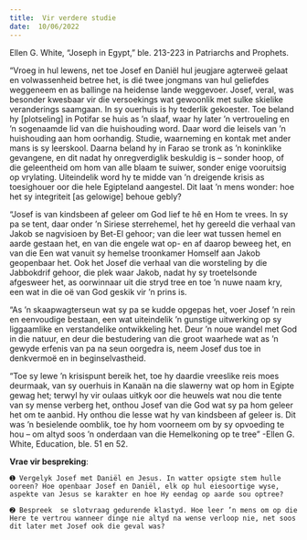 ```yaml
---
title:  Vir verdere studie
date:  10/06/2022
---
```


Ellen G. White, “Joseph in Egypt,” ble. 213-223 in Patriarchs and Prophets.

“Vroeg in hul lewens, net toe Josef en Daniël hul jeugjare agterweë gelaat en volwassenheid betree het, is dié twee jongmans van hul geliefdes weggeneem en as ballinge na heidense lande weggevoer. Josef, veral, was besonder kwesbaar vir die versoekings wat gewoonlik met sulke skielike veranderings saamgaan. In sy ouerhuis is hy tederlik gekoester. Toe beland hy [plotseling] in Potifar se huis as ’n slaaf, waar hy later ’n vertroueling en ’n sogenaamde lid van die huishouding word. Daar word die leisels van ’n huishouding aan hom oorhandig. Studie, waarneming en kontak met ander mans is sy leerskool. Daarna beland hy in Farao se tronk as ’n koninklike gevangene, en dit nadat hy onregverdiglik beskuldig is – sonder hoop, of die geleentheid om hom van alle blaam te suiwer, sonder enige vooruitsig op vrylating. Uiteindelik word hy te midde van ’n dreigende krisis as toesighouer oor die hele Egipteland aangestel. Dit laat ’n mens wonder: hoe het sy integriteit [as gelowige] behoue gebly?

“Josef is van kindsbeen af geleer om God lief te hê en Hom te vrees. In sy pa se tent, daar onder ’n Siriese sterrehemel, het hy gereeld die verhaal van  Jakob se nagvisioen by Bet-El gehoor;  van die leer wat tussen hemel en aarde gestaan het, en van die engele wat op- en af daarop beweeg het, en van die Een wat vanuit sy hemelse troonkamer Homself aan Jakob geopenbaar het. Ook het Josef die verhaal van die worsteling by die Jabbokdrif gehoor, die plek waar Jakob, nadat hy sy troetelsonde afgesweer het, as oorwinnaar uit die stryd tree en toe ’n nuwe naam kry, een wat in die oë van God geskik vir ’n prins is.

“As ’n skaapwagterseun wat sy pa se kudde opgepas het, voer Josef ’n rein en eenvoudige bestaan, een wat uiteindelik ’n gunstige uitwerking op sy liggaamlike en verstandelike ontwikkeling het. Deur ’n noue wandel met God in die natuur, en deur die bestudering van die groot waarhede wat as ’n gewyde erfenis van pa na seun oorgedra is, neem Josef dus toe in denkvermoë en in beginselvastheid.

“Toe sy lewe ’n krisispunt bereik het, toe hy daardie vreeslike reis moes deurmaak, van sy ouerhuis in Kanaän na die slawerny wat op hom in Egipte gewag het; terwyl hy vir oulaas uitkyk oor die heuwels wat nou die tente van sy mense verberg het, onthou Josef van die God wat sy pa hom geleer het om te aanbid. Hy onthou die lesse wat hy van kindsbeen af geleer is. Dit was ’n besielende oomblik, toe hy hom voorneem om by sy opvoeding te hou – om altyd soos ’n onderdaan van die Hemelkoning op te tree”  -Ellen G. White, Education, ble. 51 en 52.

**Vrae vir bespreking**:

`➊ Vergelyk Josef met Daniël en Jesus. In watter opsigte stem hulle ooreen? Hoe openbaar Josef en Daniël, elk op hul eiesoortige wyse, aspekte van Jesus se karakter en hoe Hy eendag op aarde sou optree?  `

`➋ Bespreek  se slotvraag gedurende klastyd. Hoe leer ’n mens om op die Here te vertrou wanneer dinge nie altyd na wense verloop nie, net soos dit later met Josef ook die geval was? `